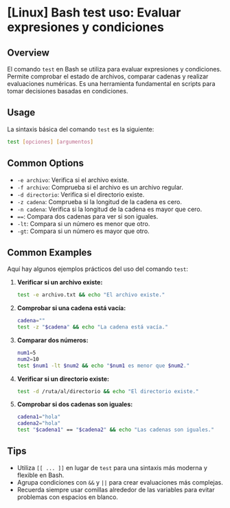 # [Linux] Bash test uso: Evaluar expresiones y condiciones

## Overview
El comando `test` en Bash se utiliza para evaluar expresiones y condiciones. Permite comprobar el estado de archivos, comparar cadenas y realizar evaluaciones numéricas. Es una herramienta fundamental en scripts para tomar decisiones basadas en condiciones.

## Usage
La sintaxis básica del comando `test` es la siguiente:

```bash
test [opciones] [argumentos]
```

## Common Options
- `-e archivo`: Verifica si el archivo existe.
- `-f archivo`: Comprueba si el archivo es un archivo regular.
- `-d directorio`: Verifica si el directorio existe.
- `-z cadena`: Comprueba si la longitud de la cadena es cero.
- `-n cadena`: Verifica si la longitud de la cadena es mayor que cero.
- `==`: Compara dos cadenas para ver si son iguales.
- `-lt`: Compara si un número es menor que otro.
- `-gt`: Compara si un número es mayor que otro.

## Common Examples
Aquí hay algunos ejemplos prácticos del uso del comando `test`:

1. **Verificar si un archivo existe:**
   ```bash
   test -e archivo.txt && echo "El archivo existe."
   ```

2. **Comprobar si una cadena está vacía:**
   ```bash
   cadena=""
   test -z "$cadena" && echo "La cadena está vacía."
   ```

3. **Comparar dos números:**
   ```bash
   num1=5
   num2=10
   test $num1 -lt $num2 && echo "$num1 es menor que $num2."
   ```

4. **Verificar si un directorio existe:**
   ```bash
   test -d /ruta/al/directorio && echo "El directorio existe."
   ```

5. **Comprobar si dos cadenas son iguales:**
   ```bash
   cadena1="hola"
   cadena2="hola"
   test "$cadena1" == "$cadena2" && echo "Las cadenas son iguales."
   ```

## Tips
- Utiliza `[[ ... ]]` en lugar de `test` para una sintaxis más moderna y flexible en Bash.
- Agrupa condiciones con `&&` y `||` para crear evaluaciones más complejas.
- Recuerda siempre usar comillas alrededor de las variables para evitar problemas con espacios en blanco.